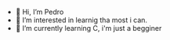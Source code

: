 - 👋 Hi, I’m Pedro
- 👀 I’m interested in learnig tha most i can.
- 🌱 I’m currently learning C, i'm just a begginer
